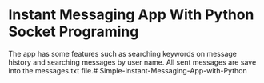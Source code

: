 # Instant Messaging App With Python Socket Programing

The app has some features such as searching keywords on message history and searching messages by user name.
All sent messages are save into the messages.txt file.# Simple-Instant-Messaging-App-with-Python
